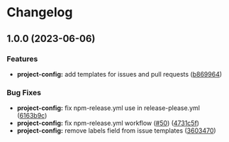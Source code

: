 # Changelog

## 1.0.0 (2023-06-06)


### Features

* **project-config:** add templates for issues and pull requests ([b869964](https://github.com/oxcabe/ifcjs-components/commit/b869964a4ec508c0672bbd71368e1ecf282d8832))


### Bug Fixes

* **project-config:** fix npm-release.yml use in release-please.yml ([6163b9c](https://github.com/oxcabe/ifcjs-components/commit/6163b9c0213dd85393ceb6161982c27a6bb18186))
* **project-config:** fix npm-release.yml workflow ([#50](https://github.com/oxcabe/ifcjs-components/issues/50)) ([4731c5f](https://github.com/oxcabe/ifcjs-components/commit/4731c5f151045f56e7d83fad4502d152f4167876))
* **project-config:** remove labels field from issue templates ([3603470](https://github.com/oxcabe/ifcjs-components/commit/36034704af02d166eebdbe22b753fbec2ee8ebdf))

